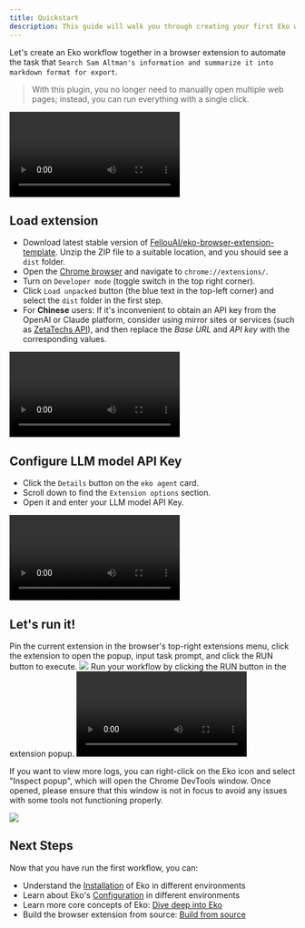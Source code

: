 ```yaml
---
title: Quickstart
description: This guide will walk you through creating your first Eko workflow in a browser extension environment.
---
```


Let's create an Eko workflow together in a browser extension to automate the task that `Search Sam Altman's information and summarize it into markdown format for export`. 

> With this plugin, you no longer need to manually open multiple web pages; instead, you can run everything with a single click.

<video controls>
  <source src="/quickstart.mov" />
</video>

## Load extension

- Download latest stable version of [FellouAI/eko-browser-extension-template](https://github.com/FellouAI/eko-browser-extension-template/releases). Unzip the ZIP file to a suitable location, and you should see a `dist` folder.
- Open the [Chrome browser](https://www.google.com/chrome/) and navigate to `chrome://extensions/`.
- Turn on `Developer mode` (toggle switch in the top right corner).
- Click `Load unpacked` button (the blue text in the top-left corner) and select the `dist` folder in the first step.
- For **Chinese** users: If it's inconvenient to obtain an API key from the OpenAI or Claude platform, consider using mirror sites or services (such as [ZetaTechs API](https://api.zetatechs.com/)), and then replace the *Base URL* and *API key* with the corresponding values.

<video controls>
  <source src="/load_extension.mov" />
</video>

## Configure LLM model API Key

- Click the `Details` button on the `eko agent` card.
- Scroll down to find the `Extension options` section.
- Open it and enter your LLM model API Key.

<video controls>
  <source src="/config_llm.mov" />
</video>

## Let's run it!
Pin the current extension in the browser's top-right extensions menu, click the extension to open the popup, input task prompt, and click the RUN button to execute.
![](../assets/run_extension2.png)
Run your workflow by clicking the RUN button in the extension popup.
<video controls>
  <source src="/quickstart.mov" />
</video>

If you want to view more logs, you can right-click on the Eko icon and select "Inspect popup", which will open the Chrome DevTools window. Once opened, please ensure that this window is not in focus to avoid any issues with some tools not functioning properly.

![](../assets/inspect-popup.png)

## Next Steps

Now that you have run the first workflow, you can:

- Understand the [Installation](/getting-started/installation) of Eko in different environments
- Learn about Eko's [Configuration](/getting-started/configuration) in different environments
- Learn more core concepts of Eko: [Dive deep into Eko](/getting-started/dive-deep)
- Build the browser extension from source: [Build from source](/getting-started/build-from-source)
